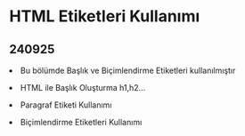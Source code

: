 <h1>HTML Etiketleri Kullanımı</h1>

<h2>240925</h2>
<p><li>Bu bölümde Başlık ve Biçimlendirme Etiketleri kullanılmıştır</li></p>
<p><li>HTML ile Başlık Oluşturma h1,h2...</li></p>
<p><li>Paragraf Etiketi Kullanımı</li></p>
<p><li>Biçimlendirme Etiketleri Kullanımı</li></p>
